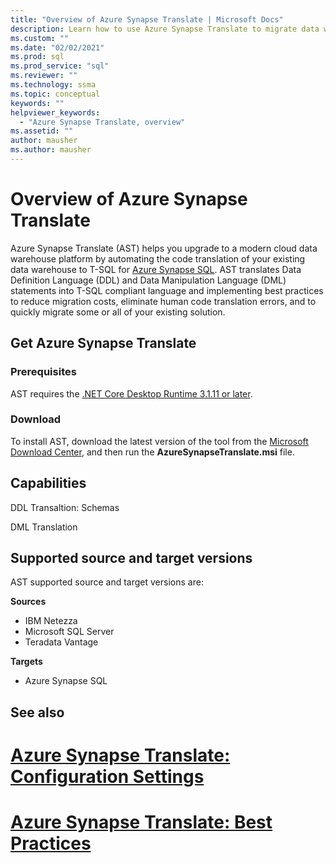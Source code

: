 ```yaml
---
title: "Overview of Azure Synapse Translate | Microsoft Docs"
description: Learn how to use Azure Synapse Translate to migrate data warehouses to Azure Synapse SQL
ms.custom: ""
ms.date: "02/02/2021"
ms.prod: sql
ms.prod_service: "sql"
ms.reviewer: ""
ms.technology: ssma
ms.topic: conceptual
keywords: ""
helpviewer_keywords: 
  - "Azure Synapse Translate, overview"
ms.assetid: ""
author: mausher
ms.author: mausher
---
```


# Overview of Azure Synapse Translate

Azure Synapse Translate (AST) helps you upgrade to a modern cloud data warehouse platform by automating the code translation of your existing data warehouse to T-SQL for [Azure Synapse SQL](https://aka.ms/synapse). AST translates Data Definition Language (DDL) and Data Manipulation Language (DML) statements into T-SQL compliant language and  implementing best practices to reduce migration costs, eliminate human code translation errors, and to quickly migrate some or all of your existing solution.

## Get Azure Synapse Translate

### Prerequisites

AST requires the [.NET Core Desktop Runtime 3.1.11 or later](https://dotnet.microsoft.com/download/dotnet-core/3.1).

### Download

To install AST, download the latest version of the tool from the [Microsoft Download Center](https://aka.ms/ast-download), and then run the **AzureSynapseTranslate.msi** file.

## Capabilities

DDL Transaltion: Schemas
  
DML Translation


## Supported source and target versions

AST supported source and target versions are:

**Sources**

- IBM Netezza
- Microsoft SQL Server
- Teradata Vantage

**Targets**

- Azure Synapse SQL

## See also
# [Azure Synapse Translate: Configuration Settings](../ast/ast-configuration.md)
# [Azure Synapse Translate: Best Practices](../ast/ast-bestpractices.md)
